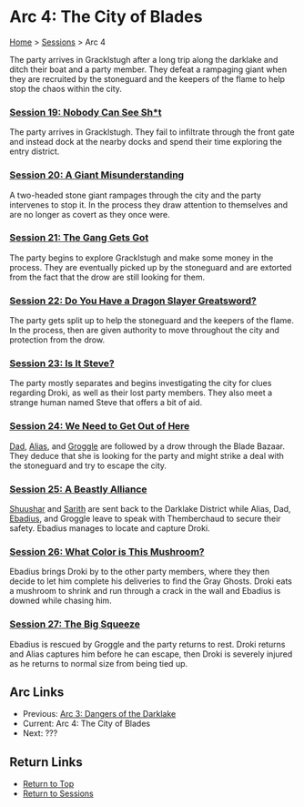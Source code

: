 # Arc 4: The City of Blades

[Home](../../README.md) > [Sessions](../info.md) > Arc 4

The party arrives in Gracklstugh after a long trip along the darklake and
ditch their boat and a party member. They defeat a rampaging giant when they
are recruited by the stoneguard and the keepers of the flame to help stop
the chaos within the city.

### [Session 19: Nobody Can See Sh\*t](session19-2021-05-19.md)
The party arrives in Gracklstugh. They fail to infiltrate through the
front gate and instead dock at the nearby docks and spend their time
exploring the entry district.

### [Session 20: A Giant Misunderstanding](session20-2021-06-09.md)
A two-headed stone giant rampages through the city and the party
intervenes to stop it. In the process they draw attention to themselves
and are no longer as covert as they once were.

### [Session 21: The Gang Gets Got](session21-2021-07-14.md)
The party begins to explore Gracklstugh and make some money in the
process. They are eventually picked up by the stoneguard and are
extorted from the fact that the drow are still looking for them.

### [Session 22: Do You Have a Dragon Slayer Greatsword?](session22-2021-07-28.md)
The party gets split up to help the stoneguard and the keepers of the
flame. In the process, then are given authority to move throughout the
city and protection from the drow.

### [Session 23: Is It Steve?](session23-2022-01-05.md)
The party mostly separates and begins investigating the city for
clues regarding Droki, as well as their lost party members. They also
meet a strange human named Steve that offers a bit of aid.

### [Session 24: We Need to Get Out of Here](session24-2022-02-01.md)
[Dad](../../characters/pcs/dad.md), [Alias](../../characters/pcs/alias.md), and [Groggle](../../characters/pcs/groggle.md) are followed by a drow through the Blade Bazaar.
They deduce that she is looking for the party and might strike a deal
with the stoneguard and try to escape the city.

### [Session 25: A Beastly Alliance](session25-2022-03-02.md)
[Shuushar](../../characters/party/shuushar.md) and [Sarith](../../characters/party/sarith.md)
are sent back to the Darklake District while Alias, Dad, [Ebadius](../../characters/pcs/ebadius.md), and
Groggle leave to speak with Themberchaud to secure their safety.
Ebadius manages to locate and capture Droki.

### [Session 26: What Color is This Mushroom?](session26-2022-04-07.md)
Ebadius brings Droki by to the other party members, where they then decide
to let him complete his deliveries to find the Gray Ghosts. Droki eats a
mushroom to shrink and run through a crack in the wall and Ebadius is
downed while chasing him.

### [Session 27: The Big Squeeze](session27-2022-05-11.md)
Ebadius is rescued by Groggle and the party returns to rest. Droki
returns and Alias captures him before he can escape, then Droki is
severely injured as he returns to normal size from being tied up.

## Arc Links
* Previous: [Arc 3: Dangers of the Darklake](../arc03/info.md)
* Current: Arc 4: The City of Blades
* Next: ???

## Return Links
* [Return to Top](../../README.md)
* [Return to Sessions](../info.md)
